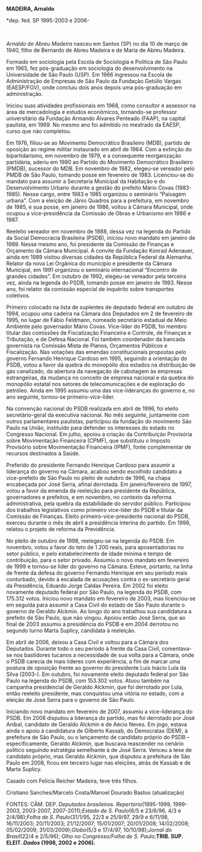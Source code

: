 **MADEIRA, Arnaldo**

\*dep. fed. SP 1995-2003 e 2006-

 

*Arnaldo de Abreu Madeira* nasceu em Santos (SP) no dia 10 de março de
1940, filho de Bernardo de Abreu Madeira e de Maria de Abreu Madeira.

Formado em sociologia pela Escola de Sociologia e Política de São Paulo
em 1965, fez pós-graduação em sociologia do desenvolvimento na
Universidade de São Paulo (USP). Em 1966 ingressou na Escola de
Administração de Empresas de São Paulo da Fundação Getúlio Vargas
(EAESP/FGV), onde concluiu dois anos depois uma pós-graduação em
administração.

Iniciou suas atividades profissionais em 1968, como consultor e assessor
na área de mercadologia e estudos econômicos, tornando-se professor
universitário da Fundação Armando Álvares Penteado (FAAP), na capital
paulista, em 1969. No mesmo ano foi admitido no mestrado da EAESP, curso
que não completou.

Em 1976, filiou-se ao Movimento Democrático Brasileiro (MDB), partido de
oposição ao regime militar instaurado em abril de 1964. Com a extinção
do bipartidarismo, em novembro de 1979, e a consequente reorganização
partidária, aderiu em 1980 ao Partido do Movimento Democrático
Brasileiro (PMDB), sucessor do MDB. Em novembro de 1982, elegeu-se
vereador pelo PMDB de São Paulo, tomando posse em fevereiro de 1983.
Licenciou-se do mandato para assumir a Secretaria Municipal da Habitação
e do Desenvolvimento Urbano durante a gestão do prefeito Mário Covas
(1983-1985). Nesse cargo, entre 1983 e 1985 organizou o seminário
“Paisagem urbana”. Com a eleição de Jânio Quadros para a prefeitura, em
novembro de 1985, e sua posse, em janeiro de 1986, voltou à Câmara
Municipal, onde ocupou a vice-presidência da Comissão de Obras e
Urbanismo em 1986 e 1987.

Reeleito vereador em novembro de 1988, dessa vez na legenda do Partido
da Social Democracia Brasileira (PSDB), iniciou novo mandato em janeiro
de 1989. Nesse mesmo ano, foi presidente da Comissão de Finanças e
Orçamento da Câmara Municipal. A convite da Fundação Konrad Adenauer,
ainda em 1989 visitou diversas cidades da República Federal da Alemanha.
Relator da nova Lei Orgânica do município e presidente da Câmara
Municipal, em 1991 organizou o seminário internacional “Encontro de
grandes cidades”. Em outubro de 1992, elegeu-se vereador pela terceira
vez, ainda na legenda do PSDB, tomando posse em janeiro de 1993. Nesse
ano, foi relator da comissão especial de inquérito sobre transportes
coletivos.

Primeiro colocado na lista de suplentes de deputado federal em outubro
de 1994, ocupou uma cadeira na Câmara dos Deputados em 2 de fevereiro de
1995, no lugar de Fábio Feldmann, nomeado secretário estadual de Meio
Ambiente pelo governador Mário Covas. Vice-líder do PSDB, foi membro
titular das comissões de Fiscalização Financeira e Controle, de Finanças
e Tributação, e de Defesa Nacional. Foi também coordenador da bancada
governista na Comissão Mista de Planos, Orçamentos Públicos e
Fiscalização. Nas votações das emendas constitucionais propostas pelo
governo Fernando Henrique Cardoso em 1995, seguindo a orientação do
PSDB, votou a favor da quebra do monopólio dos estados na distribuição
de gás canalizado, da abertura da navegação de cabotagem às empresas
estrangeiras, da mudança no conceito de empresa nacional e da quebra do
monopólio estatal nos setores de telecomunicações e de exploração do
petróleo. Ainda em 1995 assumiu uma das vice-lideranças do governo e, no
ano seguinte, tornou-se primeiro-vice-líder.

Na convenção nacional do PSDB realizada em abril de 1996, foi eleito
secretário-geral da executiva nacional. No mês seguinte, juntamente com
outros parlamentares paulistas, participou da fundação do movimento São
Paulo na União, instituído para defender os interesses do estado no
Congresso Nacional. Em julho, apoiou a criação da Contribuição
Provisória sobre Movimentação Financeira (CPMF), que substituiu o
Imposto Provisório sobre Movimentação Financeira (IPMF), fonte
complementar de recursos destinados à Saúde.

Preferido do presidente Fernando Henrique Cardoso para assumir a
liderança do governo na Câmara, acabou sendo escolhido candidato a
vice-prefeito de São Paulo no pleito de outubro de 1996, na chapa
encabeçada por José Serra, afinal derrotada. Em janeiro/fevereiro de
1997, votou a favor da emenda da reeleição para presidente da República,
governadores e prefeitos, e em novembro, no contexto da reforma
administrativa, pela quebra da estabilidade do servidor público.
Participou dos trabalhos legislativos como primeiro vice-líder do PSDB e
titular da Comissão de Finanças. Eleito primeiro-vice-presidente
nacional do PSDB, exerceu durante o mês de abril a presidência interina
do partido. Em 1998, relatou o projeto de reforma da Previdência.

No pleito de outubro de 1998, reelegeu-se na legenda do PSDB. Em
novembro, votou a favor do teto de 1.200 reais, para aposentadorias no
setor público, e pelo estabelecimento de idade mínima e tempo de
contribuição, para o setor privado. Assumiu o novo mandato em fevereiro
de 1999 e tornou-se líder do governo na Câmara. Esteve, portanto, na
linha de frente da defesa do governo Fernando Henrique em seu período
mais conturbado, devido à escalada de acusações contra o ex-secretário
geral da Presidência, Eduardo Jorge Caldas Pereira. Em 2002 foi eleito
novamente deputado federal por São Paulo, na legenda do PSDB, com
175.312 votos. Iniciou novo mandato em fevereiro de 2003, mas
licenciou-se em seguida para assumir a Casa Civil do estado de São Paulo
durante o governo de Geraldo Alckmin. Ao longo do ano trabalhou sua
candidatura a prefeito de São Paulo, que não vingou. Apoiou então José
Serra, que ao final de 2003 assumiu a presidência do PSDB e em 2004
derrotou no segundo turno Marta Suplicy, candidata à reeleição.

Em abril de 2006, deixou a Casa Civil e voltou para a Câmara dos
Deputados. Durante todo o seu período à frente da Casa Civil,
comentava-se nos bastidores tucanos a necessidade de sua volta para a
Câmara, onde o PSDB carecia de mais líderes com experiência, a fim de
marcar uma postura de oposição frente ao governo do presidente Luís
Inácio Lula da Silva (2003-). Em outubro, foi novamente eleito deputado
federal por São Paulo na legenda do PSDB, com 153.302 votos. Atuou
também na campanha presidencial de Geraldo Alckmin, que foi derrotado
por Lula, então reeleito presidente, mas conquistou uma vitória no
estado, com a eleição de José Serra para o governo de São Paulo.

Iniciando novo mandato em fevereiro de 2007, assumiu a vice-liderança do
PSDB. Em 2008 disputou a liderança do partido, mas foi derrotado por
José Aníbal, candidato de Geraldo Alckmin e de Aécio Neves. Em jogo,
estava ainda o apoio à candidatura de Gilberto Kassab, do Democratas
(DEM), à prefeitura de São Paulo, ou o lançamento de candidato próprio
do PSDB – especificamente, Geraldo Alckmin, que buscava reascender no
cenário político seguindo estratégia semelhante à de José Serra. Venceu
a tese de candidato próprio, mas Geraldo Alckmin, que disputou a
prefeitura de São Paulo em 2008, ficou em terceiro lugar nas eleições,
atrás de Kassab e de Marta Suplicy.

Casado com Felícia Reicher Madeira, teve três filhos.

Cristiano Sanches/Marcelo Costa/Manoel Dourado Bastos (atualização)

FONTES: CÂM. DEP. *Deputados brasileiros. Repertório*(1995-1999,
1999-2003, 2003-2007, 2007-2011);*Estado de S. Paulo*(6/5 e 23/6/96, 4/3
e 2/4/98);*Folha de S. Paulo*(31/1/95, 22/3 e 25/9/97, 29/9 e 6/11/98,
16/11/2003; 20/11/2003; 21/12/2007; 15/01/2007; 20/01/2008; 14/02/2008;
05/02/2009; 31/03/2009);*Globo*(5/3 e 17/4/97, 10/10/98);*Jornal do
Brasil*(22/4 e 2/5/96); *Olho no Congresso/Folha de S. Paulo*;**TRIB.
SUP. ELEIT. *Dados* (1998, 2002 e 2006).**
